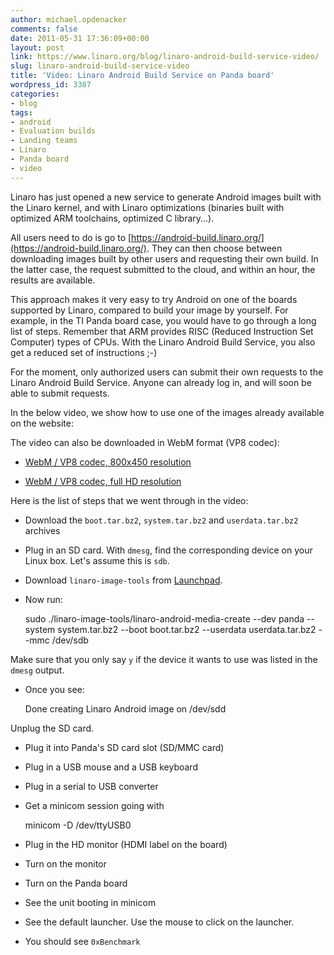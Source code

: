 ```yaml
---
author: michael.opdenacker
comments: false
date: 2011-05-31 17:36:09+00:00
layout: post
link: https://www.linaro.org/blog/linaro-android-build-service-video/
slug: linaro-android-build-service-video
title: 'Video: Linaro Android Build Service on Panda board'
wordpress_id: 3387
categories:
- blog
tags:
- android
- Evaluation builds
- Landing teams
- Linaro
- Panda board
- video
---
```


Linaro has just opened a new service to generate Android images built with the Linaro kernel, and with Linaro optimizations (binaries built with optimized ARM toolchains, optimized C library...).

All users need to do is go to [https://android-build.linaro.org/](https://android-build.linaro.org/). They can then choose between downloading images built by other users and requesting their own build. In the latter case, the request submitted to the cloud, and within an hour, the results are available.

This approach makes it very easy to try Android on one of the boards supported by Linaro, compared to build your image by yourself. For example, in the TI Panda board case, you would have to go through a long list of steps. Remember that ARM provides RISC (Reduced Instruction Set Computer) types of CPUs. With the Linaro Android Build Service, you also get a reduced set of instructions ;-)

For the moment, only authorized users can submit their own requests to the Linaro Android Build Service. Anyone can already log in, and will soon be able to submit requests.

In the below video, we show how to use one of the images already available on the website:



The video can also be downloaded in WebM format (VP8 codec):




  * [WebM / VP8 codec, 800x450 resolution](http://free-electrons.com/pub/video/2011/may/linaro-android-leb-panda-450p.webm)


  * [WebM / VP8 codec, full HD resolution](http://free-electrons.com/pub/video/2011/may/linaro-android-leb-panda.webm)



Here is the list of steps that we went through in the video:

	
  * Download the `boot.tar.bz2`, `system.tar.bz2` and `userdata.tar.bz2` archives

	
  * Plug in an SD card. With `dmesg`, find the corresponding device on your Linux box. Let's assume this is `sdb`.

	
  * Download `linaro-image-tools` from [Launchpad](https://launchpad.net/linaro-image-tools).

	
  * Now run:

    
    sudo ./linaro-image-tools/linaro-android-media-create
    --dev panda --system system.tar.bz2 --boot boot.tar.bz2
    --userdata userdata.tar.bz2  --mmc /dev/sdb


Make sure that you only say `y` if the device it wants to use was
listed in the `dmesg` output.

	
  * Once you see:

    
    Done creating Linaro Android image on /dev/sdd


Unplug the SD card.

	
  * Plug it into Panda's SD card slot (SD/MMC card)

	
  * Plug in a USB mouse and a USB keyboard

	
  * Plug in a serial to USB converter

	
  * Get a minicom session going with

    
    minicom -D /dev/ttyUSB0




	
  * Plug in the HD monitor (HDMI label on the board)

	
  * Turn on the monitor

	
  * Turn on the Panda board

	
  * See the unit booting in minicom

	
  * See the default launcher. Use the mouse to click on the launcher.

	
  * You should see `0xBenchmark`


